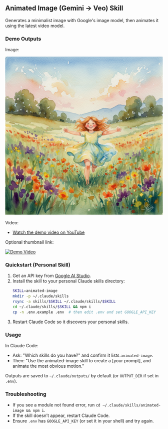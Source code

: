 ## Animated Image (Gemini → Veo) Skill

Generates a minimalist image with Google's image model, then animates it using the latest video model.

### Demo Outputs

Image:

![Demo Image](assets/demo-image.png)

Video:

- [Watch the demo video on YouTube](https://youtu.be/br81_vMItXs)

Optional thumbnail link:

[![Demo Video](https://img.youtube.com/vi/br81_vMItXs/hqdefault.jpg)](https://youtu.be/br81_vMItXs)

### Quickstart (Personal Skill)

1. Get an API key from [Google AI Studio](https://aistudio.google.com/).
2. Install the skill to your personal Claude skills directory:
   ```bash
   SKILL=animated-image
   mkdir -p ~/.claude/skills
   rsync -a skills/$SKILL ~/.claude/skills/$SKILL
   cd ~/.claude/skills/$SKILL && npm i
   cp -n .env.example .env  # then edit .env and set GOOGLE_API_KEY
   ```
3. Restart Claude Code so it discovers your personal skills.

### Usage

In Claude Code:

- Ask: "Which skills do you have?" and confirm it lists `animated-image`.
- Then: "Use the animated-image skill to create a [your prompt], and animate the most obvious motion."

Outputs are saved to `~/.claude/outputs/` by default (or `OUTPUT_DIR` if set in `.env`).

### Troubleshooting

- If you see a module not found error, run `cd ~/.claude/skills/animated-image && npm i`.
- If the skill doesn’t appear, restart Claude Code.
- Ensure `.env` has `GOOGLE_API_KEY` (or set it in your shell) and try again.



